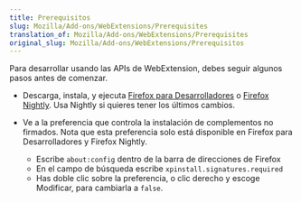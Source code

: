 ```yaml
---
title: Prerequisitos
slug: Mozilla/Add-ons/WebExtensions/Prerequisites
translation_of: Mozilla/Add-ons/WebExtensions/Prerequisites
original_slug: Mozilla/Add-ons/WebExtensions/Prerequisitos
---
```


Para desarrollar usando las APIs de WebExtension, debes seguir algunos pasos antes de comenzar.

- Descarga, instala, y ejecuta [Firefox para Desarrolladores](https://www.mozilla.org/es-ES/firefox/developer/) o [Firefox Nightly](https://nightly.mozilla.org/). Usa Nightly si quieres tener los últimos cambios.

- Ve a la preferencia que controla la instalación de complementos no firmados. Nota que esta preferencia solo está disponible en Firefox para Desarrolladores y Firefox Nightly.

  - Escribe `about:config` dentro de la barra de direcciones de Firefox
  - En el campo de búsqueda escribe `xpinstall.signatures.required`
  - Has doble clic sobre la preferencia, o clic derecho y escoge Modificar, para cambiarla a `false`.
